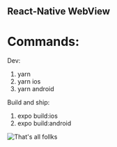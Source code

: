 ## React-Native WebView

# Commands:

Dev:
1. yarn
2. yarn ios
3. yarn android

Build and ship:
1. expo build:ios
2. expo build:android

![That's all follks](https://media.giphy.com/media/lTpme2Po0hkqI/giphy.gif)
